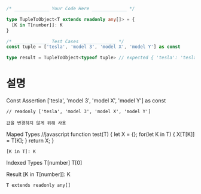 ```ts
/* _____________ Your Code Here _____________ */

type TupleToObject<T extends readonly any[]> = {
  [K in T[number]]: K
}

/* _____________ Test Cases _____________ */
const tuple = ['tesla', 'model 3', 'model X', 'model Y'] as const

type result = TupleToObject<typeof tuple> // expected { 'tesla': 'tesla', 'model 3': 'model 3', 'model X': 'model X', 'model Y': 'model Y'}
```

# 설명
Const Assertion
    ['tesla', 'model 3', 'model X', 'model Y'] as const

    // readonly ['tesla', 'model 3', 'model X', 'model Y']

    값을 변경하지 않게 위해 사용


Maped Types
    //javascript
    function test(T) {
        let X = {};
        for(let K in T) {
            X[T[K]] = T[K];
        }
        return X;
    }

    [K in T]: K

Indexed Types
    T[number] T[0]

Result
    [K in T[number]]: K

    T extends readonly any[]